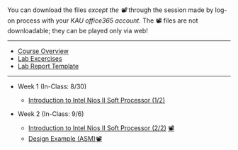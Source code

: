 You can download the files *except the 📽* through the session made by log-on process with your *KAU office365 account*. The 📽 files are not downloadable; they can be played only via web!
***
* [Course Overview](https://kau365-my.sharepoint.com/:p:/g/personal/taehwan_kim_kau_ac_kr/EX7rYchG8gdDl8uh3C0A5pMBZF-WfkBhzxXzTerc62GNZw?e=EEuBvc)
* [Lab Excercises](https://kau365-my.sharepoint.com/:b:/g/personal/taehwan_kim_kau_ac_kr/EeiJgfpd8mtDkiKVpzMXnXEBXN5czp_zO53sp8j3Tp4Q0w?e=etbbVa)
* [Lab Report Template](https://kau365-my.sharepoint.com/:p:/g/personal/taehwan_kim_kau_ac_kr/ESMM7-Cj-ZRGqQBQ_NTps-sB6vy9QtlJX_UItEjeR9IZFg?e=C6RJVh)
***
* Week 1 (In-Class: 8/30)
  * [Introduction to Intel Nios II Soft Processor (1/2)](https://kau365-my.sharepoint.com/:b:/g/personal/taehwan_kim_kau_ac_kr/EffEZP8BQgJPgxC5Ro8CK5EBSzA6KbPZgtfUdVV_wVHg5A?e=acTt8Z)

* Week 2 (In-Class: 9/6)
  * [Introduction to Intel Nios II Soft Processor (2/2)](https://kau365-my.sharepoint.com/:p:/g/personal/taehwan_kim_kau_ac_kr/EcSEUFMhl-tAuUAxDmR5maABfhxceYWr3-2SGLsx3WB01g?e=y6GKrw) [📽](https://kau365-my.sharepoint.com/:v:/g/personal/taehwan_kim_kau_ac_kr/EaqW9gz744BNu5VW_yvnoGIBUIKCtL5Nsy-iMl7ByRZE6w?e=bDpsu9)
  * [Design Example (ASM)](https://kau365-my.sharepoint.com/:b:/g/personal/taehwan_kim_kau_ac_kr/EanwGJwZ_TNDrAHhi2BkWD0BLOhW4YLxofYbbKX5stIvmA?e=F6kgGu)[📽](https://kau365-my.sharepoint.com/:v:/g/personal/taehwan_kim_kau_ac_kr/EZwDBwkp6_BDtE5fIvGHo9EBEXD18LLgQ_oP3_RlxDWo4w?e=Q8MMnZ)


